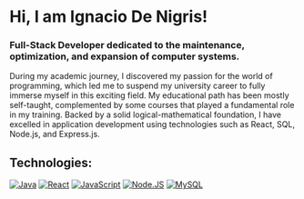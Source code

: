 # Hi, I am Ignacio De Nigris!
### Full-Stack Developer dedicated to the maintenance, optimization, and expansion of computer systems.

During my academic journey, I discovered my passion for the world of programming, which led me to suspend my university career to fully immerse myself in this exciting field.
My educational path has been mostly self-taught, complemented by some courses that played a fundamental role in my training. Backed by a solid logical-mathematical foundation,
I have excelled in application development using technologies such as React, SQL, Node.js, and Express.js.


## Technologies:

[![Java](https://img.shields.io/badge/Java-007396?style=for-the-badge&logo=java&logoColor=white&labelColor=101010)]()
[![React](https://img.shields.io/badge/React-007396?style=for-the-badge&logo=java&logoColor=white&labelColor=101010)]()
[![JavaScript](https://img.shields.io/badge/JavaScript-F7DF1E?style=for-the-badge&logo=javascript&logoColor=white&labelColor=101010)]()
[![Node.JS](https://img.shields.io/badge/Node.JS-339933?style=for-the-badge&logo=node.js&logoColor=white&labelColor=101010)]()
[![MySQL](https://img.shields.io/badge/MySQL-4479A1?style=for-the-badge&logo=mysql&logoColor=white&labelColor=101010)]()
